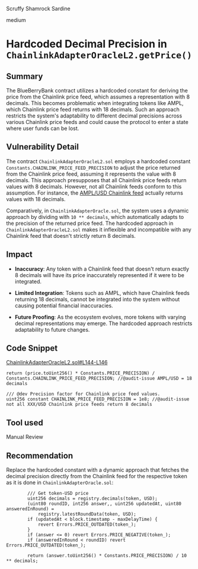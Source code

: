 Scruffy Shamrock Sardine

medium

# Hardcoded Decimal Precision in `ChainlinkAdapterOracleL2.getPrice()`
## Summary

The BlueBerryBank contract utilizes a hardcoded constant for deriving the price from the Chainlink price feed, which assumes a representation with 8 decimals. This becomes problematic when integrating tokens like AMPL, which Chainlink price feed returns with 18 decimals. Such an approach restricts the system's adaptability to different decimal precisions across various Chainlink price feeds and could cause the protocol to enter a state where user funds can be lost.

## Vulnerability Detail

The contract `ChainlinkAdapterOracleL2.sol` employs a hardcoded constant `Constants.CHAINLINK_PRICE_FEED_PRECISION` to adjust the price returned from the Chainlink price feed, assuming it represents the value with 8 decimals. This approach presupposes that all Chainlink price feeds return values with 8 decimals. However, not all Chainlink feeds conform to this assumption. For instance, the [AMPL/USD Chainlink feed](https://data.chain.link/ethereum/mainnet/crypto-usd/ampl-usd) actually returns values with 18 decimals.

Comparatively, in `ChainlinkAdapterOracle.sol`, the system uses a dynamic approach by dividing with `10 ** decimals`, which automatically adapts to the precision of the returned price feed. The hardcoded approach in `ChainlinkAdapterOracleL2.sol` makes it inflexible and incompatible with any Chainlink feed that doesn't strictly return 8 decimals.

## Impact

- **Inaccuracy**: Any token with a Chainlink feed that doesn't return exactly 8 decimals will have its price inaccurately represented if it were to be integrated.
  
- **Limited Integration**: Tokens such as AMPL, which have Chainlink feeds returning 18 decimals, cannot be integrated into the system without causing potential financial inaccuracies.

- **Future Proofing**: As the ecosystem evolves, more tokens with varying decimal representations may emerge. The hardcoded approach restricts adaptability to future changes.

## Code Snippet

[ChainlinkAdapterOracleL2.sol#L144-L146](https://github.com/sherlock-audit/2023-07-blueberry/blob/main/blueberry-core/contracts/oracle/ChainlinkAdapterOracleL2.sol#L144-L146)

```solidity
return (price.toUint256() * Constants.PRICE_PRECISION) / Constants.CHAINLINK_PRICE_FEED_PRECISION; //@audit-issue AMPL/USD = 18 decimals
```
```solidity
/// @dev Precision factor for Chainlink price feed values.
uint256 constant CHAINLINK_PRICE_FEED_PRECISION = 1e8; //@audit-issue not all XXX/USD Chainlink price feeds return 8 decimals
```

## Tool used

Manual Review

## Recommendation

Replace the hardcoded constant with a dynamic approach that fetches the decimal precision directly from the Chainlink feed for the respective token as it is done in `ChainlinkAdapterOracle.sol`:
```solidity
        /// Get token-USD price
        uint256 decimals = registry.decimals(token, USD);
        (uint80 roundID, int256 answer,, uint256 updatedAt, uint80 answeredInRound) =
            registry.latestRoundData(token, USD);
        if (updatedAt < block.timestamp - maxDelayTime) {
            revert Errors.PRICE_OUTDATED(token_);
        }
        if (answer <= 0) revert Errors.PRICE_NEGATIVE(token_);
        if (answeredInRound < roundID) revert Errors.PRICE_OUTDATED(token_);

        return (answer.toUint256() * Constants.PRICE_PRECISION) / 10 ** decimals;
```